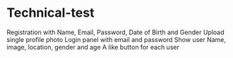 # Technical-test
Registration with Name, Email, Password, Date of Birth and Gender
Upload single profile photo
Login panel with email and password
Show user Name, image, location, gender and age
A like button for each user
